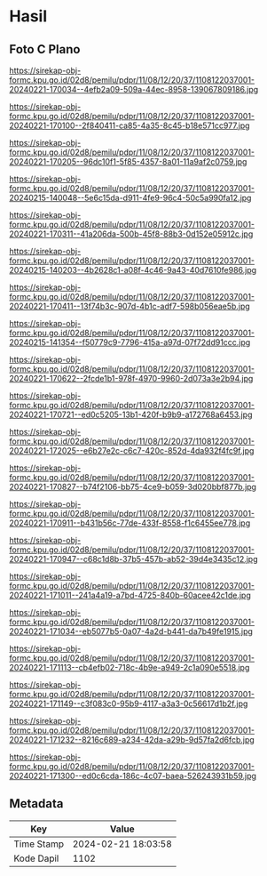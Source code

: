 # Hasil

## Foto C Plano

https://sirekap-obj-formc.kpu.go.id/02d8/pemilu/pdpr/11/08/12/20/37/1108122037001-20240221-170034--4efb2a09-509a-44ec-8958-139067809186.jpg

https://sirekap-obj-formc.kpu.go.id/02d8/pemilu/pdpr/11/08/12/20/37/1108122037001-20240221-170100--2f840411-ca85-4a35-8c45-b18e571cc977.jpg

https://sirekap-obj-formc.kpu.go.id/02d8/pemilu/pdpr/11/08/12/20/37/1108122037001-20240221-170205--96dc10f1-5f85-4357-8a01-11a9af2c0759.jpg

https://sirekap-obj-formc.kpu.go.id/02d8/pemilu/pdpr/11/08/12/20/37/1108122037001-20240215-140048--5e6c15da-d911-4fe9-96c4-50c5a990fa12.jpg

https://sirekap-obj-formc.kpu.go.id/02d8/pemilu/pdpr/11/08/12/20/37/1108122037001-20240221-170311--41a206da-500b-45f8-88b3-0d152e05912c.jpg

https://sirekap-obj-formc.kpu.go.id/02d8/pemilu/pdpr/11/08/12/20/37/1108122037001-20240215-140203--4b2628c1-a08f-4c46-9a43-40d7610fe986.jpg

https://sirekap-obj-formc.kpu.go.id/02d8/pemilu/pdpr/11/08/12/20/37/1108122037001-20240221-170411--13f74b3c-907d-4b1c-adf7-598b056eae5b.jpg

https://sirekap-obj-formc.kpu.go.id/02d8/pemilu/pdpr/11/08/12/20/37/1108122037001-20240215-141354--f50779c9-7796-415a-a97d-07f72dd91ccc.jpg

https://sirekap-obj-formc.kpu.go.id/02d8/pemilu/pdpr/11/08/12/20/37/1108122037001-20240221-170622--2fcde1b1-978f-4970-9960-2d073a3e2b94.jpg

https://sirekap-obj-formc.kpu.go.id/02d8/pemilu/pdpr/11/08/12/20/37/1108122037001-20240221-170721--ed0c5205-13b1-420f-b9b9-a172768a6453.jpg

https://sirekap-obj-formc.kpu.go.id/02d8/pemilu/pdpr/11/08/12/20/37/1108122037001-20240221-172025--e6b27e2c-c6c7-420c-852d-4da932f4fc9f.jpg

https://sirekap-obj-formc.kpu.go.id/02d8/pemilu/pdpr/11/08/12/20/37/1108122037001-20240221-170827--b74f2106-bb75-4ce9-b059-3d020bbf877b.jpg

https://sirekap-obj-formc.kpu.go.id/02d8/pemilu/pdpr/11/08/12/20/37/1108122037001-20240221-170911--b431b56c-77de-433f-8558-f1c6455ee778.jpg

https://sirekap-obj-formc.kpu.go.id/02d8/pemilu/pdpr/11/08/12/20/37/1108122037001-20240221-170947--c68c1d8b-37b5-457b-ab52-39d4e3435c12.jpg

https://sirekap-obj-formc.kpu.go.id/02d8/pemilu/pdpr/11/08/12/20/37/1108122037001-20240221-171011--241a4a19-a7bd-4725-840b-60acee42c1de.jpg

https://sirekap-obj-formc.kpu.go.id/02d8/pemilu/pdpr/11/08/12/20/37/1108122037001-20240221-171034--eb5077b5-0a07-4a2d-b441-da7b49fe1915.jpg

https://sirekap-obj-formc.kpu.go.id/02d8/pemilu/pdpr/11/08/12/20/37/1108122037001-20240221-171113--cb4efb02-718c-4b9e-a949-2c1a090e5518.jpg

https://sirekap-obj-formc.kpu.go.id/02d8/pemilu/pdpr/11/08/12/20/37/1108122037001-20240221-171149--c3f083c0-95b9-4117-a3a3-0c56617d1b2f.jpg

https://sirekap-obj-formc.kpu.go.id/02d8/pemilu/pdpr/11/08/12/20/37/1108122037001-20240221-171232--8216c689-a234-42da-a29b-9d57fa2d6fcb.jpg

https://sirekap-obj-formc.kpu.go.id/02d8/pemilu/pdpr/11/08/12/20/37/1108122037001-20240221-171300--ed0c6cda-186c-4c07-baea-526243931b59.jpg


## Metadata

| Key        | Value               |
| ---------- | ------------------- |
| Time Stamp | 2024-02-21 18:03:58 |
| Kode Dapil | 1102                |



